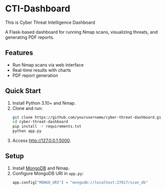# CTI-Dashboard
This is Cyber Threat Intelligence Dashboard 

A Flask-based dashboard for running Nmap scans, visualizing threats, and generating PDF reports.

## Features
- Run Nmap scans via web interface  
- Real-time results with charts  
- PDF report generation  

## Quick Start
1. Install Python 3.10+ and Nmap.
2. Clone and run:
   ```bash
   git clone https://github.com/yourusername/cyber-threat-dashboard.git
   cd cyber-threat-dashboard
   pip install -r requirements.txt
   python app.py

3. Access http://127.0.0.1:5000.


## Setup
1. Install [MongoDB](https://www.mongodb.com/try/download/community) and Nmap.
2. Configure MongoDB URI in `app.py`:
   ```python
   app.config["MONGO_URI"] = "mongodb://localhost:27017/scan_db"
